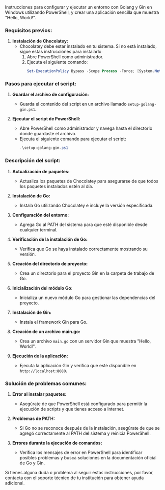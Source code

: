 Instrucciones para configurar y ejecutar un entorno con Golang y Gin en Windows utilizando PowerShell, y crear una aplicación sencilla que muestra "Hello, World!".

### Requisitos previos:

1. **Instalación de Chocolatey:**
   - Chocolatey debe estar instalado en tu sistema. Si no está instalado, sigue estas instrucciones para instalarlo:
     1. Abre PowerShell como administrador.
     2. Ejecuta el siguiente comando:
        ```ps1
        Set-ExecutionPolicy Bypass -Scope Process -Force; [System.Net.ServicePointManager]::SecurityProtocol = [System.Net.ServicePointManager]::SecurityProtocol -bor 3072; iex ((New-Object System.Net.WebClient).DownloadString('https://chocolatey.org/install.ps1'))
        ```

### Pasos para ejecutar el script:

1. **Guardar el archivo de configuración:**
   - Guarda el contenido del script en un archivo llamado `setup-golang-gin.ps1`.

2. **Ejecutar el script de PowerShell:**
   - Abre PowerShell como administrador y navega hasta el directorio donde guardaste el archivo.
   - Ejecuta el siguiente comando para ejecutar el script:
     ```ps1
     .\setup-golang-gin.ps1
     ```

### Descripción del script:

1. **Actualización de paquetes:**
   - Actualiza los paquetes de Chocolatey para asegurarse de que todos los paquetes instalados estén al día.

2. **Instalación de Go:**
   - Instala Go utilizando Chocolatey e incluye la versión especificada.

3. **Configuración del entorno:**
   - Agrega Go al PATH del sistema para que esté disponible desde cualquier terminal.

4. **Verificación de la instalación de Go:**
   - Verifica que Go se haya instalado correctamente mostrando su versión.

5. **Creación del directorio de proyecto:**
   - Crea un directorio para el proyecto Gin en la carpeta de trabajo de Go.

6. **Inicialización del módulo Go:**
   - Inicializa un nuevo módulo Go para gestionar las dependencias del proyecto.

7. **Instalación de Gin:**
   - Instala el framework Gin para Go.

8. **Creación de un archivo main.go:**
   - Crea un archivo `main.go` con un servidor Gin que muestra "Hello, World!".

9. **Ejecución de la aplicación:**
   - Ejecuta la aplicación Gin y verifica que esté disponible en `http://localhost:8080`.

### Solución de problemas comunes:

1. **Error al instalar paquetes:**
   - Asegúrate de que PowerShell está configurado para permitir la ejecución de scripts y que tienes acceso a Internet.

2. **Problemas de PATH:**
   - Si Go no se reconoce después de la instalación, asegúrate de que se agregó correctamente al PATH del sistema y reinicia PowerShell.

3. **Errores durante la ejecución de comandos:**
   - Verifica los mensajes de error en PowerShell para identificar posibles problemas y busca soluciones en la documentación oficial de Go y Gin.

Si tienes alguna duda o problema al seguir estas instrucciones, por favor, contacta con el soporte técnico de tu institución para obtener ayuda adicional.
